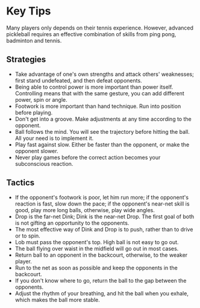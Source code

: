 # Key Tips

Many players only depends on their tennis experience. However, advanced pickleball requires an effective combination of skills from ping pong, badminton and tennis.

## Strategies
* Take advantage of one's own strengths and attack others' weaknesses; first stand undefeated, and then defeat opponents.
* Being able to control power is more important than power itself. Controlling means that with the same gesture, you can add different power, spin or angle.
* Footwork is more important than hand technique. Run into position before playing.
* Don't get into a groove. Make adjustments at any time according to the opponent.
* Ball follows the mind. You will see the trajectory before hitting the ball. All your need is to implement it.
* Play fast against slow. Either be faster than the opponent, or make the opponent slower.
* Never play games before the correct action becomes your subconscious reaction.

## Tactics

* If the opponent's footwork is poor, let him run more; if the opponent's reaction is fast, slow down the pace; if the opponent's near-net skill is good, play more long balls, otherwise, play wide angles.
* Drop is the far-net Dink; Dink is the near-net Drop. The first goal of both is not gifting an opportunity to the opponents.
* The most effective way of Dink and Drop is to push, rather than to drive or to spin.
* Lob must pass the opponent's top. High ball is not easy to go out.
* The ball flying over waist in the midfield will go out in most cases.
* Return ball to an opponent in the backcourt, otherwise, to the weaker player.
* Run to the net as soon as possible and keep the opponents in the backcourt.
* If you don't know where to go, return the ball to the gap between the opponents.
* Adjust the rhythm of your breathing, and hit the ball when you exhale, which makes the ball more stable.
